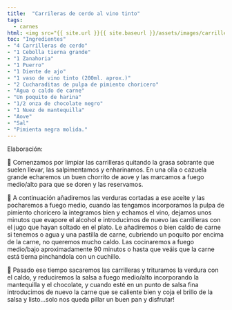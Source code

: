 ```yaml
---
title:  "Carrileras de cerdo al vino tinto"
tags:
  - carnes
html: <img src="{{ site.url }}{{ site.baseurl }}/assets/images/carrilleras.jpeg" alt="">
toc: "Ingredientes"
- "4 Carrilleras de cerdo"
- "1 Cebolla tierna grande"
- "1 Zanahoria"
- "1 Puerro"
- "1 Diente de ajo"
- "1 vaso de vino tinto (200ml. aprox.)"
- "2 Cucharaditas de pulpa de pimiento choricero"
- "Agua o caldo de carne"
- "Un poquito de harina"
- "1/2 onza de chocolate negro"
- "1 Nuez de mantequilla"
- "Aove"
- "Sal"
- "Pimienta negra molida."
---
```



Elaboración: 

🔷 Comenzamos por limpiar las carrilleras quitando la grasa sobrante que suelen llevar, las salpimentamos y enharinamos. En una olla o cazuela grande echaremos un buen chorrito de aove y las marcamos a fuego medio/alto para que se doren y las reservamos.

🔷 A continuación añadiremos las verduras cortadas a ese aceite y las pocharemos a fuego medio, cuando las tengamos incorporamos la pulpa de pimiento choricero la integramos bien y echamos el vino, dejamos unos minutos que evapore el alcohol e introducimos de nuevo las carrilleras con el jugo que hayan soltado en el plato. Le añadiremos o bien caldo de carne si tenemos o agua y una pastilla de carne, cubriendo un poquito por encima de la carne, no queremos mucho caldo. Las cocinaremos a fuego medio/bajo aproximadamente 90 minutos o hasta que veáis que la carne está tierna pinchandola con un cuchillo.

🔷 Pasado ese tiempo sacaremos las carrilleras y trituramos la verdura con el caldo, y reduciremos la salsa a fuego medio/alto incorporando la mantequilla y el chocolate, y cuando esté en un punto de salsa fina introducimos de nuevo la carne que se caliente bien y coja el brillo de la salsa y listo...solo nos queda pillar un buen pan y disfrutar!
